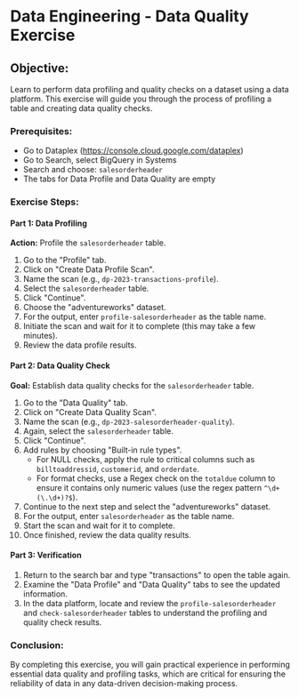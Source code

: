 # Data Engineering - Data Quality Exercise

## Objective:
Learn to perform data profiling and quality checks on a dataset using a data platform. This exercise will guide you through the process of profiling a table and creating data quality checks.

### Prerequisites:
- Go to Dataplex (https://console.cloud.google.com/dataplex)
- Go to Search, select BigQuery in Systems
- Search and choose: `salesorderheader`
- The tabs for Data Profile and Data Quality are empty

### Exercise Steps:

#### Part 1: Data Profiling

**Action:** Profile the `salesorderheader` table.

1. Go to the "Profile" tab.
2. Click on "Create Data Profile Scan".
3. Name the scan (e.g., `dp-2023-transactions-profile`).
4. Select the `salesorderheader` table.
5. Click "Continue".
6. Choose the "adventureworks" dataset.
7.  For the output, enter `profile-salesorderheader` as the table name.
8.  Initiate the scan and wait for it to complete (this may take a few minutes).
9.  Review the data profile results.

#### Part 2: Data Quality Check

**Goal:** Establish data quality checks for the `salesorderheader` table.

1. Go to the "Data Quality" tab.
2. Click on "Create Data Quality Scan".
3. Name the scan (e.g., `dp-2023-salesorderheader-quality`).
4. Again, select the `salesorderheader` table.
5. Click "Continue".
6. Add rules by choosing "Built-in rule types".
   - For NULL checks, apply the rule to critical columns such as `billtoaddressid`, `customerid`, and `orderdate`.
   - For format checks, use a Regex check on the `totaldue` column to ensure it contains only numeric values (use the regex pattern `^\d+(\.\d+)?$`).
7. Continue to the next step and select the "adventureworks" dataset.
8. For the output, enter `salesorderheader` as the table name.
9. Start the scan and wait for it to complete.
10. Once finished, review the data quality results.

#### Part 3: Verification

1. Return to the search bar and type "transactions" to open the table again.
2. Examine the "Data Profile" and "Data Quality" tabs to see the updated information.
3. In the data platform, locate and review the `profile-salesorderheader` and `check-salesorderheader` tables to understand the profiling and quality check results.

### Conclusion:
By completing this exercise, you will gain practical experience in performing essential data quality and profiling tasks, which are critical for ensuring the reliability of data in any data-driven decision-making process.
